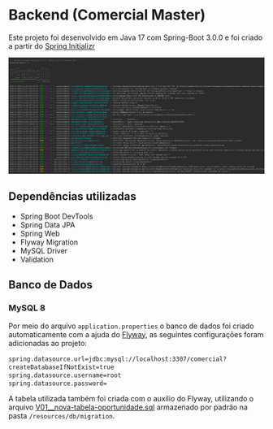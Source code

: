 # Backend (Comercial Master)

Este projeto foi desenvolvido em Java 17 com Spring-Boot 3.0.0 e foi criado a partir do [Spring Initializr](https://start.spring.io/)

![comercial-api](./src/main/resources/static/comercial-api.png)

## Dependências utilizadas

* Spring Boot DevTools
* Spring Data JPA
* Spring Web
* Flyway Migration
* MySQL Driver
* Validation

## Banco de Dados

### MySQL 8

Por meio do arquivo `application.properties` o banco de dados foi criado automaticamente com a ajuda do [Flyway](https://flywaydb.org/), as seguintes configurações foram adicionadas ao projeto:

```properties
spring.datasource.url=jdbc:mysql://localhost:3307/comercial?createDatabaseIfNotExist=true
spring.datasource.username=root
spring.datasource.password=
```

A tabela utilizada também foi criada com o auxilio do Flyway, utilizando o arquivo [V01__nova-tabela-oportunidade.sql](./src/main/resources/db/migration/V01__nova-tabela-oportunidade.sql) armazenado por padrão na pasta `/resources/db/migration`.
